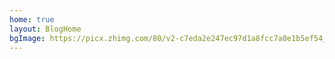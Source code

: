 ```yaml
---
home: true
layout: BlogHome
bgImage: https://picx.zhimg.com/80/v2-c7eda2e247ec97d1a8fcc7a0e1b5ef54_1440w.webp
---
```

